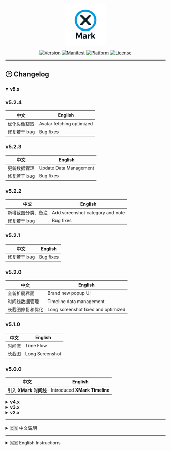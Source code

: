 <p align="center">
  <img src="public/logo.png" alt="XMark Logo" width="128">
</p>

<p align="center">
  <a href="#"><img src="https://img.shields.io/badge/version-5.2.4-blue.svg" alt="Version"></a>
  <a href="https://developer.chrome.com/docs/extensions/mv3/intro/"><img src="https://img.shields.io/badge/Manifest-V3-green.svg" alt="Manifest"></a>
  <a href="#"><img src="https://img.shields.io/badge/Platform-Chrome%20Extension-orange.svg" alt="Platform"></a>
  <a href="LICENSE"><img src="https://img.shields.io/badge/License-MIT-yellow.svg" alt="License"></a>
</p>

---

## 🕑 Changelog

<details open>
<summary><b>v5.x</b></summary>

### v5.2.4
| 中文 | English |
|------|----------|
| 优化头像获取 | Avatar fetching optimized |
| 修复若干 bug | Bug fixes |

### v5.2.3
| 中文 | English |
|------|----------|
| 更新数据管理 | Update Data Management |
| 修复若干 bug | Bug fixes |

### v5.2.2
| 中文 | English |
|------|----------|
| 新增截图分类、备注 | Add screenshot category and note |
| 修复若干 bug | Bug fixes |

### v5.2.1
| 中文 | English |
|------|----------|
| 修复若干 bug | Bug fixes |

### v5.2.0
| 中文 | English |
|------|----------|
| 全新扩展界面 | Brand new popup UI |
| 时间线数据管理 | Timeline data management |
| 长截图修复和优化 | Long screenshot fixed and optimized |

### v5.1.0
| 中文 | English |
|------|----------|
| 时间流 | Time Flow |
| 长截图 | Long Screenshot |

### v5.0.0
| 中文 | English |
|------|----------|
| 引入 **XMark 时间线** | Introduced **XMark Timeline** |

</details>

<details>
<summary><b>v4.x</b></summary>

### v4.2.0
| 中文 | English |
|------|----------|
| 新增推文截图 | Added tweet screenshot |
| 文件保存路径规范化 | Standardized file save paths |
| 推文截图支持保存至 WebDAV | Supports saving screenshots to WebDAV |
| 代码优化 | Optimized code |

### v4.1.x
| 中文 | English |
|------|----------|
| 增加标签排序与导入导出 | Added tag sorting + export/import |
| 标签内账户展示开关 | Added account list toggle in tags |

### v4.0.x
| 中文 | English |
|------|----------|
| 增加标签管理与备份恢复 | Added tag management & backup/restore |
| WebDAV 配置加密 | WebDAV encryption support |
| 优化 ID 获取逻辑和页面检测 | Optimized ID fetch & refresh detection |

</details>

<details>
<summary><b>v3.x</b></summary>

### v3.0.x
| 中文 | English |
|------|----------|
| 增加 WebDAV & 自动备份 | Added WebDAV & autobackup (hourly/daily/weekly/monthly) |
| 新版本检测（需手动更新） | Added version check (manual update) |
| 多语言文件完善 | Improved language support |

</details>

<details>
<summary><b>v2.x</b></summary>

### v2.0.x
| 中文 | English |
|------|----------|
| 简洁稳定版本 | Simple & stable version |
| 支持本地备份与恢复 | Local backup & restore only |

</details>

---

<details>
<summary>🇨🇳 中文说明</summary>

## 🌟 项目简介

**XMark** 是一款专为 **X（前推特）** 打造的用户备注管理工具。  
它轻巧灵动，让你轻松为任意用户添加个性化备注，帮你记住每一个精彩瞬间——无论是日常关注的好友，还是灵感迸发的创作者，**XMark** 都能妥帖保存那些重要的注脚。

除此之外，**XMark** 还支持 **数据备份与导入**，让你的心血永不丢失，随时随地恢复，伴你探索社交的无尽星辰。

---

## ✨ 项目特点

- ⚡ **轻量简洁** — 无冗余代码，极速响应
- 🖱 **零学习成本** — 简单易用，开箱即用
- 🔒 **数据安全** — 支持备份与导入，安心无忧
- 🔮 **拥抱未来** — 适配平台变化，持久可用

---

## 🚀 快速开始

你可以选择以下两种方式使用 **XMark**：

### 方式一：克隆项目

```bash
git clone https://github.com/jaxo4life/XMark.git
```

### 方式二：下载 ZIP

直接下载 ZIP，解压到本地文件夹。

然后打开 Chrome 浏览器：

1. 访问 `chrome://extensions/`
2. 打开 **开发者模式**
3. 点击 **加载已解压的扩展程序**，选择项目文件夹
4. 尽情享用你的 **XMark**！ 🎉

---

## 🗣️ 特别提醒

第一次为用户添加备注的时候，如果不是在用户主页，会弹出一个小窗用来自动打开用户主页获取用户的唯一数字 ID，详细逻辑可以在 [content.js](content.js) 中查看 fetchUserIdFromProfile(username)

---

## 🤝 贡献 & 反馈

欢迎提出建议与贡献代码，让 **XMark** 更加出色！

</details>

---

<details>
<summary>🇬🇧 English Instructions</summary>

## 🌟 Introduction

**XMark** is a note-taking tool designed specifically for **X (formerly Twitter)**.
Lightweight and nimble, it allows you to easily add personalized notes to any user, helping you remember every special moment — whether it’s a friend you follow daily or a creator who inspires you, **XMark** will preserve those important annotations.

Additionally, **XMark** supports **exporting and importing** note data, ensuring your valuable notes are never lost and can be restored anytime, anywhere.

---

## ✨ Features

- ⚡ **Lightweight** — Fast and responsive
- 🖱 **Zero learning curve** — Easy to use, no setup required
- 🔒 **Secure data** — Backup and import support for peace of mind
- 🔮 **Future-proof** — Adaptable to platform changes

---

## 🚀 Quick Start

You can use **XMark** in two ways:

### Method 1: Clone the repository

```bash
git clone https://github.com/jaxo4life/XMark.git
```

### Method 2: Download ZIP

Download the ZIP and unzip it to a local folder.

Then open Chrome:

1. Go to `chrome://extensions/`
2. Enable **Developer mode**
3. Click **Load unpacked** and select the project folder
4. Enjoy **XMark**! 🎉

---

## 🗣️ Special Reminder

When adding a note for a user for the first time, if you are not on the user’s profile page, a small popup will appear to automatically open their profile and retrieve the user’s unique numeric ID.
For detailed logic, see `fetchUserIdFromProfile(username)` in [content.js](content.js).

---

## 🤝 Contributing & Feedback

All suggestions and contributions are welcome to make **XMark** even better!

</details>
